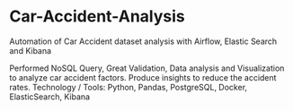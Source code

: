 # Car-Accident-Analysis
Automation of Car Accident dataset analysis with Airflow, Elastic Search and Kibana

Performed NoSQL Query, Great Validation, Data analysis and Visualization to analyze car accident factors. Produce insights to reduce the accident rates.
Technology / Tools: Python, Pandas, PostgreSQL, Docker, ElasticSearch, Kibana

